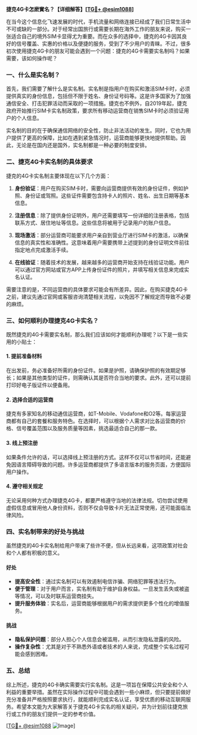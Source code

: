 **捷克4G卡怎麽實名？【详细解答】[[TG💪+ @esim1088](https://t.me/s/esim1088)]**

在当今这个信息化飞速发展的时代，手机流量和网络连接已经成了我们日常生活中不可或缺的一部分。对于经常出国旅行或需要长期在海外工作的朋友来说，购买一张适合自己的境外SIM卡显得尤为重要。而在众多的选择中，捷克的4G卡因其良好的信号覆盖、实惠的价格以及便捷的服务，受到了不少用户的青睐。不过，很多初次使用捷克4G卡的朋友可能会遇到一个问题：捷克的4G卡需要实名制吗？如果需要，该如何操作呢？

### 一、什么是实名制？

首先，我们需要了解什么是实名制。实名制是指用户在购买和激活SIM卡时，必须提供真实的身份信息，包括但不限于姓名、身份证号码等。这是许多国家为了加强通信安全、打击犯罪活动而采取的一项措施。捷克也不例外，自2019年起，捷克政府开始推行SIM卡实名制政策，要求所有移动运营商在销售SIM卡时必须验证用户的个人信息。

实名制的目的在于确保通信网络的安全性，防止非法活动的发生。同时，它也为用户提供了更高的保障，比如在遇到紧急情况时，运营商能够更快地提供帮助。因此，无论是在国内还是国外，实名制都是一种必要的制度安排。

### 二、捷克4G卡实名制的具体要求

捷克的4G卡实名制主要体现在以下几个方面：

1. **身份验证**：用户在购买SIM卡时，需要向运营商提供有效的身份证件，例如护照、身份证或驾照。这些证件需要包含持卡人的照片、姓名、出生日期等基本信息。

2. **注册信息**：除了提供身份证明外，用户还需要填写一份详细的注册表格，包括联系方式、居住地址等信息。这些信息将被用于记录用户的账户信息。

3. **现场激活**：部分运营商可能要求用户亲自到营业厅进行SIM卡的激活，以确保信息的真实性和准确性。这意味着用户需要携带上述提到的身份证明文件前往指定地点完成激活手续。

4. **在线验证**：随着技术的发展，越来越多的运营商开始支持在线验证功能。用户可以通过官方网站或官方APP上传身份证件的照片，并填写相关信息来完成实名认证。

需要注意的是，不同运营商的具体要求可能会有所差异。因此，在购买捷克4G卡之前，建议先通过官网或客服咨询清楚相关流程，以免因不了解规定而导致不必要的麻烦。

### 三、如何顺利办理捷克4G卡实名？

既然捷克的4G卡需要实名制，那么我们应该如何才能顺利办理呢？以下是一些实用的小贴士：

#### 1. 提前准备材料

在出发前，务必准备好所需的身份证件。如果是护照，请确保护照的有效期足够长；如果是其他类型的证件，则需确认其是否符合当地的要求。此外，还可以提前打印好电子版证件以便备用。

#### 2. 选择合适的运营商

捷克有多家知名的移动通信运营商，如T-Mobile、Vodafone和O2等。每家运营商都有自己的套餐和服务特色。在选择时，可以根据个人需求对比各运营商的价格、信号覆盖范围以及服务质量等因素，挑选最适合自己的那一款。

#### 3. 线上预注册

如果条件允许的话，可以选择线上预注册的方式。这样不仅可以节省时间，还能避免因语言障碍导致的问题。许多运营商都提供了多语言版本的服务页面，方便国际用户操作。

#### 4. 遵守相关规定

无论采用何种方式办理捷克4G卡，都要严格遵守当地的法律法规。切勿尝试使用虚假信息或冒用他人身份资料，否则不仅会导致卡片无法正常使用，还可能面临法律风险。

### 四、实名制带来的好处与挑战

虽然捷克的4G卡实名制给用户带来了些许不便，但从长远来看，这项政策对社会和个人都有积极的意义。

#### 好处

- **提高安全性**：通过实名制可以有效遏制电信诈骗、网络犯罪等违法行为。
- **便于管理**：对于用户而言，实名制有助于维护自身权益。一旦发生丢失或被盗等情况，可以及时联系运营商挂失。
- **提升服务体验**：实名后，运营商能够根据用户的需求提供更多个性化的增值服务。

#### 挑战

- **隐私保护问题**：部分人担心个人信息会被滥用，从而引发隐私泄露的风险。
- **操作复杂性**：尤其是对于不熟悉外语或者技术的人来说，完成整个实名过程可能会感到困难。

### 五、总结

综上所述，捷克的4G卡确实需要实行实名制。这是一项旨在保障公共安全和个人利益的重要举措。虽然在实际操作过程中可能会遇到一些小麻烦，但只要提前做好充分准备并严格按照要求执行，就能顺利完成实名认证，享受优质的移动互联网服务。希望本文能为大家解答关于捷克4G卡实名的相关疑问，并为计划前往捷克旅行或工作的朋友们提供一定的参考价值。

[[TG💪+ @esim1088](https://t.me/s/esim1088) ![Image](https://i.postimg.cc/4NQfJmqS/Snipaste-2025-05-13-00-14-12.png)]